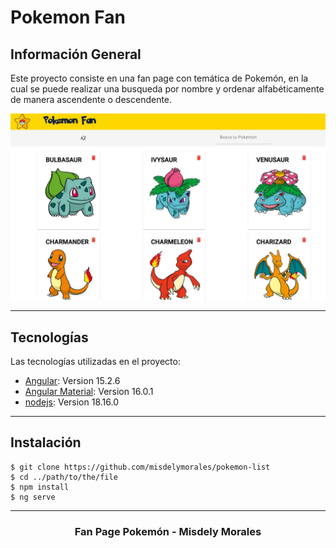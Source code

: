 Pokemon Fan
===

##  Información General

Este proyecto consiste en una fan page con temática de Pokemón, en la cual se puede realizar una busqueda por nombre y ordenar alfabéticamente de manera ascendente o descendente. 

![ScreenshotPage](./src/assets/images/screenshotPage.JPG)
***

## Tecnologías
Las tecnologías utilizadas en el proyecto:
* [Angular](https://angular.io/): Version 15.2.6 
* [Angular Material](https://material.angular.io/): Version 16.0.1
* [nodejs](https://nodejs.org/en): Version 18.16.0
***

## Instalación
```
$ git clone https://github.com/misdelymorales/pokemon-list
$ cd ../path/to/the/file
$ npm install
$ ng serve
```

***

<h3 align="center"> Fan Page Pokemón -  Misdely Morales  </h3>
